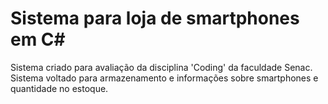 # Sistema para loja de smartphones em C#
Sistema criado para avaliação da disciplina 'Coding' da faculdade Senac. Sistema voltado para armazenamento e informações sobre smartphones e quantidade no estoque.
